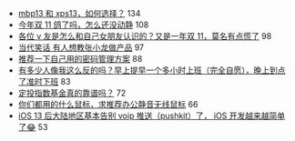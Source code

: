- [mbp13 和 xps13，如何选择？](https://www.v2ex.com/t/609725) 134
- [今年双 11 鸽了吗，怎么还没动静](https://www.v2ex.com/t/609786) 108
- [各位 v 友是怎么和自己女朋友认识的？又是一年双 11，莫名有点慌了](https://www.v2ex.com/t/609801) 98
- [当代笑话 有人想教张小龙做产品](https://www.v2ex.com/t/609985) 97
- [推荐一下自己用的密码管理方案](https://www.v2ex.com/t/609821) 88
- [有多少人像我这么反的吗？早上提早一个多小时上班（完全自愿），晚上到点了准时下班](https://www.v2ex.com/t/609749) 83
- [定投指数基金真的靠谱吗？](https://www.v2ex.com/t/609805) 72
- [你们都用的什么鼠标，求推荐办公静音无线鼠标](https://www.v2ex.com/t/609756) 66
- [iOS 13 后大陆地区基本告别 voip 推送（pushkit）了， iOS 开发越来越简单了😂](https://www.v2ex.com/t/609787) 53
